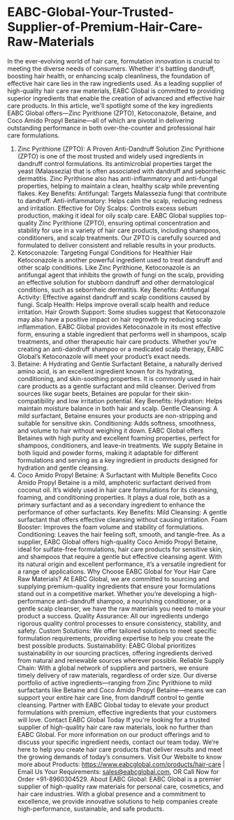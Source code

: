 # EABC-Global-Your-Trusted-Supplier-of-Premium-Hair-Care-Raw-Materials
In the ever-evolving world of hair care, formulation innovation is crucial to meeting the diverse needs of consumers. Whether it's battling dandruff, boosting hair health, or enhancing scalp cleanliness, the foundation of effective hair care lies in the raw ingredients used. As a leading supplier of high-quality hair care raw materials, EABC Global is committed to providing superior ingredients that enable the creation of advanced and effective hair care products.
In this article, we'll spotlight some of the key ingredients EABC Global offers—Zinc Pyrithione (ZPTO), Ketoconazole, Betaine, and Coco Amido Propyl Betaine—all of which are pivotal in delivering outstanding performance in both over-the-counter and professional hair care formulations.
1. Zinc Pyrithione (ZPTO): A Proven Anti-Dandruff Solution
Zinc Pyrithione (ZPTO) is one of the most trusted and widely used ingredients in dandruff control formulations. Its antimicrobial properties target the yeast (Malassezia) that is often associated with dandruff and seborrheic dermatitis. Zinc Pyrithione also has anti-inflammatory and anti-fungal properties, helping to maintain a clean, healthy scalp while preventing flakes.
Key Benefits:
  Antifungal: Targets Malassezia fungi that contribute to dandruff.
  Anti-inflammatory: Helps calm the scalp, reducing redness and irritation.
  Effective for Oily Scalps: Controls excess sebum production, making it ideal for oily scalp care.
EABC Global supplies top-quality Zinc Pyrithione (ZPTO), ensuring optimal concentration and stability for use in a variety of hair care products, including shampoos, conditioners, and scalp treatments. Our ZPTO is carefully sourced and formulated to deliver consistent and reliable results in your products.
2. Ketoconazole: Targeting Fungal Conditions for Healthier Hair
Ketoconazole is another powerful ingredient used to treat dandruff and other scalp conditions. Like Zinc Pyrithione, Ketoconazole is an antifungal agent that inhibits the growth of fungi on the scalp, providing an effective solution for stubborn dandruff and other dermatological conditions, such as seborrheic dermatitis.
Key Benefits:
  Antifungal Activity: Effective against dandruff and scalp conditions caused by fungi.
  Scalp Health: Helps improve overall scalp health and reduce irritation.
  Hair Growth Support: Some studies suggest that Ketoconazole may also have a positive impact on hair regrowth by reducing scalp inflammation.
EABC Global provides Ketoconazole in its most effective form, ensuring a stable ingredient that performs well in shampoos, scalp treatments, and other therapeutic hair care products. Whether you’re creating an anti-dandruff shampoo or a medicated scalp therapy, EABC Global’s Ketoconazole will meet your product’s exact needs.
3. Betaine: A Hydrating and Gentle Surfactant
Betaine, a naturally derived amino acid, is an excellent ingredient known for its hydrating, conditioning, and skin-soothing properties. It is commonly used in hair care products as a gentle surfactant and mild cleanser. Derived from sources like sugar beets, Betaines are popular for their skin-compatibility and low irritation potential.
Key Benefits:
  Hydration: Helps maintain moisture balance in both hair and scalp.
  Gentle Cleansing: A mild surfactant, Betaine ensures your products are non-stripping and suitable for sensitive skin.
  Conditioning: Adds softness, smoothness, and volume to hair without weighing it down.
EABC Global offers Betaines with high purity and excellent foaming properties, perfect for shampoos, conditioners, and leave-in treatments. We supply Betaine in both liquid and powder forms, making it adaptable for different formulations and serving as a key ingredient in products designed for hydration and gentle cleansing.
4. Coco Amido Propyl Betaine: A Surfactant with Multiple Benefits
Coco Amido Propyl Betaine is a mild, amphoteric surfactant derived from coconut oil. It’s widely used in hair care formulations for its cleansing, foaming, and conditioning properties. It plays a dual role, both as a primary surfactant and as a secondary ingredient to enhance the performance of other surfactants.
Key Benefits:
  Mild Cleansing: A gentle surfactant that offers effective cleansing without causing irritation.
  Foam Booster: Improves the foam volume and stability of formulations.
  Conditioning: Leaves the hair feeling soft, smooth, and tangle-free.
As a supplier, EABC Global offers high-quality Coco Amido Propyl Betaine, ideal for sulfate-free formulations, hair care products for sensitive skin, and shampoos that require a gentle but effective cleansing agent. With its natural origin and excellent performance, it’s a versatile ingredient for a range of applications.
Why Choose EABC Global for Your Hair Care Raw Materials?
At EABC Global, we are committed to sourcing and supplying premium-quality ingredients that ensure your formulations stand out in a competitive market. Whether you’re developing a high-performance anti-dandruff shampoo, a nourishing conditioner, or a gentle scalp cleanser, we have the raw materials you need to make your product a success.
Quality Assurance: All our ingredients undergo rigorous quality control processes to ensure consistency, stability, and safety.
Custom Solutions: We offer tailored solutions to meet specific formulation requirements, providing expertise to help you create the best possible products.
Sustainability: EABC Global prioritizes sustainability in our sourcing practices, offering ingredients derived from natural and renewable sources wherever possible.
Reliable Supply Chain: With a global network of suppliers and partners, we ensure timely delivery of raw materials, regardless of order size.
Our diverse portfolio of active ingredients—ranging from Zinc Pyrithione to mild surfactants like Betaine and Coco Amido Propyl Betaine—means we can support your entire hair care line, from dandruff control to gentle cleansing. Partner with EABC Global today to elevate your product formulations with premium, effective ingredients that your customers will love.
Contact EABC Global Today
If you're looking for a trusted supplier of high-quality hair care raw materials, look no further than EABC Global. For more information on our product offerings and to discuss your specific ingredient needs, contact our team today. We’re here to help you create hair care products that deliver results and meet the growing demands of today’s consumers.
Visit Our Website to know more about Products: https://www.eabcglobal.com/products/hair-care | Email Us Your Requirements: sales@eabcglobal.com, OR Call Now for Order +91-8960304529.
About EABC Global:
EABC Global is a premier supplier of high-quality raw materials for personal care, cosmetics, and hair care industries. With a global presence and a commitment to excellence, we provide innovative solutions to help companies create high-performance, sustainable, and safe products.

